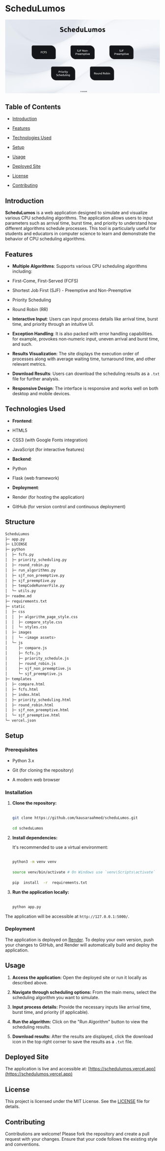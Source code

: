 # ScheduLumos

![ScheduLumos Screenshot](static/images/screenshot.png)

## Table of Contents

- [Introduction](#introduction)

- [Features](#features)

- [Technologies Used](#technologies-used)

- [Setup](#setup)

- [Usage](#usage)

- [Deployed Site](#deployed-site)

- [License](#license)

- [Contributing](#contributing)

## Introduction

**ScheduLumos** is a web application designed to simulate and visualize various CPU scheduling algorithms. The
application allows users to input parameters such as arrival time, burst time, and priority to understand how different
algorithms schedule processes. This tool is particularly useful for students and educators in computer science to learn
and demonstrate the behavior of CPU scheduling algorithms.

## Features

- **Multiple Algorithms**: Supports various CPU scheduling algorithms including:

- First-Come, First-Served (FCFS)

- Shortest Job First (SJF) - Preemptive and Non-Preemptive

- Priority Scheduling

- Round Robin (RR)

- **Interactive Input**: Users can input process details like arrival time, burst time, and priority through an
  intuitive UI.

- **Exception Handling**: It is also packed with error handling capabilities. for example, provokes non-numeric input,
  uneven arrival and burst time, and such.

- **Results Visualization**: The site displays the execution order of processes along with average waiting time,
  turnaround time, and other relevant metrics.

- **Download Results**: Users can download the scheduling results as a `.txt` file for further analysis.

- **Responsive Design**: The interface is responsive and works well on both desktop and mobile devices.

## Technologies Used

- **Frontend**:

- HTML5

- CSS3 (with Google Fonts integration)

- JavaScript (for interactive features)

- **Backend**:

- Python

- Flask (web framework)

- **Deployment**:

- Render (for hosting the application)

- GitHub (for version control and continuous deployment)

## Structure

``` bash
ScheduLumos
├─ app.py
├─ LICENSE
├─ python
│  ├─ fcfs.py
│  ├─ priority_scheduling.py
│  ├─ round_robin.py
│  ├─ run_algorithms.py
│  ├─ sjf_non_preemptive.py
│  ├─ sjf_preemptive.py
│  ├─ tempCodeRunnerFile.py
│  └─ utils.py
├─ readme.md
├─ requirements.txt
├─ static
│  ├─ css
│  │  ├─ algorithm_page_style.css
│  │  ├─ compare_style.css
│  │  └─ styles.css
│  ├─ images
│  │  └─ <image assets>
│  └─ js
│     ├─ compare.js
│     ├─ fcfs.js
│     ├─ priority_schedule.js
│     ├─ round_robin.js
│     ├─ sjf_non_preemptive.js
│     └─ sjf_preemptive.js
├─ templates
│  ├─ compare.html
│  ├─ fcfs.html
│  ├─ index.html
│  ├─ priority_scheduling.html
│  ├─ round_robin.html
│  ├─ sjf_non_preemptive.html
│  └─ sjf_preemptive.html
└─ vercel.json
```

## Setup

### Prerequisites

- Python 3.x

- Git (for cloning the repository)

- A modern web browser

### Installation

1. **Clone the repository:**

   ```bash

   git clone https://github.com/kausaraahmed/scheduLumos.git

   cd scheduLumos

   ```

2. **Install dependencies:**

   It's recommended to use a virtual environment:

   ```bash

   python3 -m venv venv

   source venv/bin/activate # On Windows use `venv\Scripts\activate`

   pip  install  -r  requirements.txt

   ```

3. **Run the application locally:**

   ```bash

   python app.py

   ```

The application will be accessible at `http://127.0.0.1:5000/`.

### Deployment

The application is deployed on [Render](https://render.com/). To deploy your own version, push your changes to GitHub,
and Render will automatically build and deploy the application.

## Usage

1. **Access the application:**
   Open the deployed site or run it locally as described above.

2. **Navigate through scheduling options:**
   From the main menu, select the scheduling algorithm you want to simulate.

3. **Input process details:**
   Provide the necessary inputs like arrival time, burst time, and priority (if applicable).

4. **Run the algorithm:**
   Click on the "Run Algorithm" button to view the scheduling results.

5. **Download results:**
   After the results are displayed, click the download icon in the top right corner to save the results as a `.txt`
   file.

## Deployed Site

The application is live and accessible at: [https://schedulumos.vercel.app](https://schedulumos.vercel.app)

## License

This project is licensed under the MIT License. See the [LICENSE](LICENSE) file for details.

## Contributing

Contributions are welcome! Please fork the repository and create a pull request with your changes. Ensure that your code
follows the existing style and conventions.
